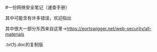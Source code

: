 #一份网络安全笔记（速查手册）

其中可能含有许多错误，欢迎指出

其中很大一部分东西来自这里->https://portswigger.net/web-security/all-materials

.txt为.doc的复制版

